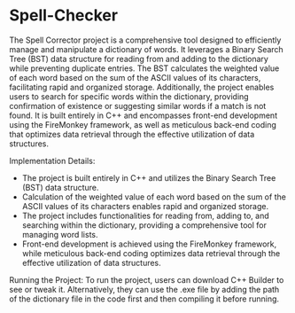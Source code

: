 # Spell-Checker

The Spell Corrector project is a comprehensive tool designed to efficiently manage and manipulate a dictionary of words. It leverages a Binary Search Tree (BST) data structure for reading from and adding to the dictionary while preventing duplicate entries. The BST calculates the weighted value of each word based on the sum of the ASCII values of its characters, facilitating rapid and organized storage. Additionally, the project enables users to search for specific words within the dictionary, providing confirmation of existence or suggesting similar words if a match is not found. It is built entirely in C++ and encompasses front-end development using the FireMonkey framework, as well as meticulous back-end coding that optimizes data retrieval through the effective utilization of data structures.

Implementation Details:
- The project is built entirely in C++ and utilizes the Binary Search Tree (BST) data structure.
- Calculation of the weighted value of each word based on the sum of the ASCII values of its characters enables rapid and organized storage.
- The project includes functionalities for reading from, adding to, and searching within the dictionary, providing a comprehensive tool for managing word lists.
- Front-end development is achieved using the FireMonkey framework, while meticulous back-end coding optimizes data retrieval through the effective utilization of data structures.

Running the Project:
To run the project, users can download C++ Builder to see or tweak it. Alternatively, they can use the .exe file by adding the path of the dictionary file in the code first and then compiling it before running.
